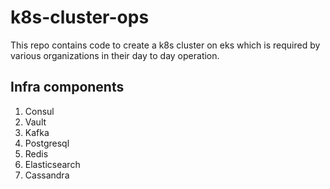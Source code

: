 # k8s-cluster-ops
This repo contains code to create a k8s cluster on eks which is required by various organizations in their day to day operation.

## Infra components

 1. Consul
 2. Vault
 3. Kafka
 4. Postgresql
 5. Redis
 6. Elasticsearch
 7. Cassandra

<!--stackedit_data:
eyJoaXN0b3J5IjpbLTk5MzI5NzU1OCwxNDAwOTQ4MDldfQ==
-->